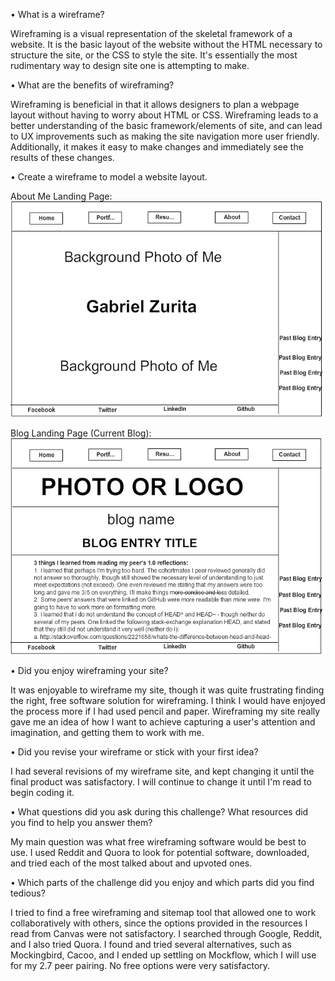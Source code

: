 • What is a wireframe?

Wireframing is a visual representation of the skeletal framework of a website. It is the basic layout of the website without the HTML necessary to structure the site, or the CSS to style the site. It's essentially the most rudimentary way to design site one is attempting to make.

• What are the benefits of wireframing?

Wireframing is beneficial in that it allows designers to plan a webpage layout without having to worry about HTML or CSS. Wireframing leads to a better understanding of the basic framework/elements of site, and can lead to UX improvements such as making the site navigation more user friendly. Additionally, it makes it easy to make changes and immediately see the results of these changes.

• Create a wireframe to model a website layout.

About Me Landing Page:
![About Me Landing Page Wireframe](imgs/wireframe-index.png "About Me Landing Page Wireframe")

Blog Landing Page (Current Blog):
![Blog Landing Page Wireframe](imgs/wireframe-blog-index.png "Blog Landing Page Wireframe")

• Did you enjoy wireframing your site?

It was enjoyable to wireframe my site, though it was quite frustrating finding the right, free software solution for wireframing. I think I would have enjoyed the process more if I had used pencil and paper. Wireframing my site really gave me an idea of how I want to achieve capturing a user's attention and imagination, and getting them to work with me.

• Did you revise your wireframe or stick with your first idea?

I had several revisions of my wireframe site, and kept changing it until the final product was satisfactory. I will continue to change it until I'm read to begin coding it.

• What questions did you ask during this challenge? What resources did you find to help you answer them?

My main question was what free wireframing software would be best to use. I used Reddit and Quora to look for potential software, downloaded, and tried each of the most talked about and upvoted ones.

• Which parts of the challenge did you enjoy and which parts did you find tedious?

I tried to find a free wireframing and sitemap tool that allowed one to work collaboratively with others, since the options provided in the resources I read from Canvas were not satisfactory. I searched through Google, Reddit, and I also tried Quora. I found and tried several alternatives, such as Mockingbird, Cacoo, and I ended up settling on Mockflow, which I will use for my 2.7 peer pairing. No free options were very satisfactory.
